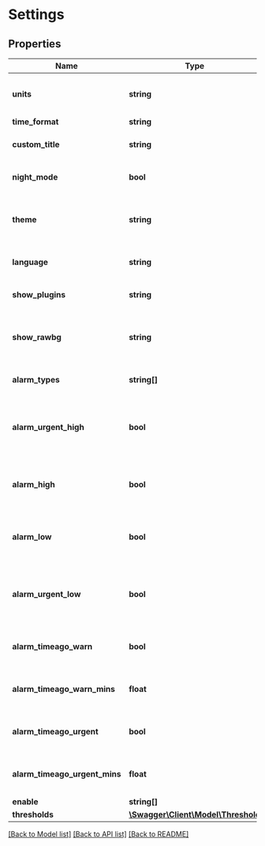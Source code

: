 # Settings

## Properties
Name | Type | Description | Notes
------------ | ------------- | ------------- | -------------
**units** | **string** | Default units for glucose measurements across the server. | [optional] 
**time_format** | **string** | Default time format | [optional] 
**custom_title** | **string** | Default custom title to be displayed system wide. | [optional] 
**night_mode** | **bool** | Should Night mode be enabled by default? | [optional] 
**theme** | **string** | Default theme to be displayed system wide, &#x60;default&#x60;, &#x60;colors&#x60;, &#x60;colorblindfriendly&#x60;. | [optional] 
**language** | **string** | Default language code to be used system wide | [optional] 
**show_plugins** | **string** | Plugins that should be shown by default | [optional] 
**show_rawbg** | **string** | If Raw BG is enabled when should it be shown? &#x60;never&#x60;, &#x60;always&#x60;, &#x60;noise&#x60; | [optional] 
**alarm_types** | **string[]** | Enabled alarm types, can be multiple | [optional] 
**alarm_urgent_high** | **bool** | Enable/Disable client-side Urgent High alarms by default, for use with &#x60;simple&#x60; alarms. | [optional] 
**alarm_high** | **bool** | Enable/Disable client-side High alarms by default, for use with &#x60;simple&#x60; alarms. | [optional] 
**alarm_low** | **bool** | Enable/Disable client-side Low alarms by default, for use with &#x60;simple&#x60; alarms. | [optional] 
**alarm_urgent_low** | **bool** | Enable/Disable client-side Urgent Low alarms by default, for use with &#x60;simple&#x60; alarms. | [optional] 
**alarm_timeago_warn** | **bool** | Enable/Disable client-side stale data alarms by default. | [optional] 
**alarm_timeago_warn_mins** | **float** | Number of minutes before a stale data warning is generated. | [optional] 
**alarm_timeago_urgent** | **bool** | Enable/Disable client-side urgent stale data alarms by default. | [optional] 
**alarm_timeago_urgent_mins** | **float** | Number of minutes before a stale data warning is generated. | [optional] 
**enable** | **string[]** | Enabled features | [optional] 
**thresholds** | [**\Swagger\Client\Model\Threshold**](Threshold.md) |  | [optional] 

[[Back to Model list]](../README.md#documentation-for-models) [[Back to API list]](../README.md#documentation-for-api-endpoints) [[Back to README]](../README.md)


